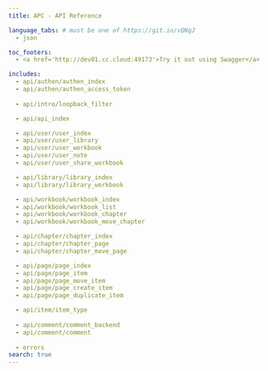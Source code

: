 ```yaml
---
title: APC - API Reference

language_tabs: # must be one of https://git.io/vQNgJ
  - json

toc_footers:
  - <a href='http://dev01.cc.cloud:49173'>Try it out using Swagger</a>

includes:
  - api/authen/authen_index
  - api/authen/authen_access_token
   
  - api/intro/loopback_filter

  - api/api_index

  - api/user/user_index
  - api/user/user_library
  - api/user/user_workbook
  - api/user/user_note
  - api/user/user_share_workbook

  - api/library/library_index
  - api/library/library_workbook

  - api/workbook/workbook_index
  - api/workbook/workbook_list
  - api/workbook/workbook_chapter
  - api/workbook/workbook_move_chapter

  - api/chapter/chapter_index
  - api/chapter/chapter_page
  - api/chapter/chapter_move_page

  - api/page/page_index
  - api/page/page_item
  - api/page/page_move_item
  - api/page/page_create_item
  - api/page/page_duplicate_item

  - api/item/item_type
  
  - api/comment/comment_backend
  - api/comment/comment
  
  - errors
search: true
---
```

